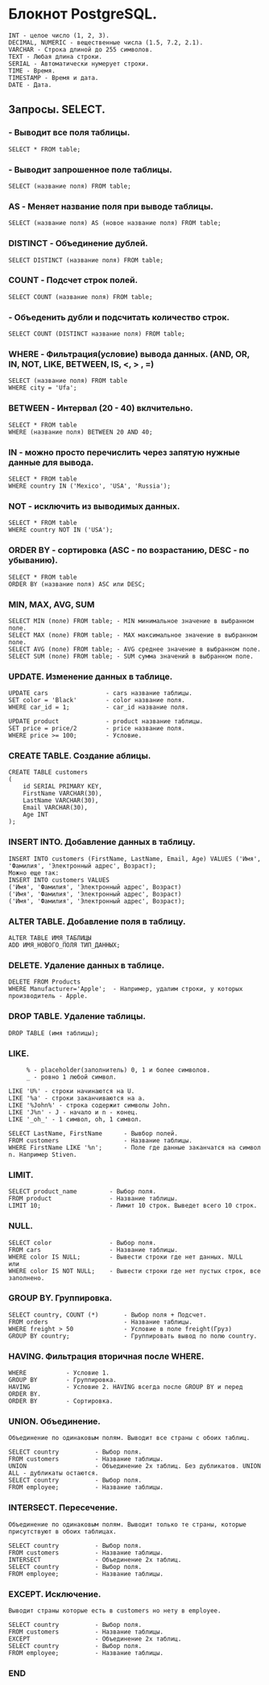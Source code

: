 # Блокнот PostgreSQL.

```postgresql
INT - целое число (1, 2, 3).
DECIMAL, NUMERIC - вещественные числа (1.5, 7.2, 2.1).
VARCHAR - Строка длиной до 255 символов.
TEXT - Любая длина строки.
SERIAL - Автоматически нумерует строки.
TIME - Время.
TIMESTAMP - Время и дата.
DATE - Дата.
```

## Запросы. SELECT.
### **- Выводит все поля таблицы.**

```postgresql
SELECT * FROM table; 
```
### **- Выводит запрошенное поле таблицы.**
```postgresql
SELECT (название поля) FROM table;
```
### **AS - Меняет название поля при выводе таблицы.**
```postgresql
SELECT (название поля) AS (новое название поля) FROM table; 
```
### **DISTINCT - Объединение дублей.**
```postgresql
SELECT DISTINCT (название поля) FROM table; 
```
### **COUNT - Подсчет строк полей.**
```postgresql
SELECT COUNT (название поля) FROM table; 
```
### **- Объеденить дубли и подсчитать количество строк.**
```postgresql
SELECT COUNT (DISTINCT название поля) FROM table; 
```
### **WHERE - Фильтрация(условие) вывода данных. (AND, OR, IN, NOT, LIKE, BETWEEN, IS, <, > , =)**
```postgresql
SELECT (название поля) FROM table
WHERE city = 'Ufa';
```
### **BETWEEN - Интервал (20 - 40) вклчительно.**
```postgresql
SELECT * FROM table
WHERE (название поля) BETWEEN 20 AND 40; 
```
### **IN - можно просто перечислить через запятую нужные данные для вывода.**
```postgresql
SELECT * FROM table
WHERE country IN ('Mexico', 'USA', 'Russia'); 
```
### **NOT - исключить из выводимых данных.**
```postgresql
SELECT * FROM table
WHERE country NOT IN ('USA'); 
```
### **ORDER BY - сортировка (ASC - по возрастанию, DESC - по убыванию).**
```postgresql
SELECT * FROM table
ORDER BY (название поля) ASC или DESC; 
```
### **MIN, MAX, AVG, SUM**
```postgresql
SELECT MIN (поле) FROM table; - MIN минимальное значение в выбранном поле.
SELECT MAX (поле) FROM table; - MAX максимальное значение в выбранном поле.
SELECT AVG (поле) FROM table; - AVG среднее значение в выбранном поле.
SELECT SUM (поле) FROM table; - SUM сумма значений в выбранном поле.
```

### UPDATE. Изменение данных в таблице.
```postgresql
UPDATE cars                - cars название таблицы.
SET color = 'Black'        - color название поля.
WHERE car_id = 1;          - car_id название поля.

UPDATE product             - product название таблицы.
SET price = price/2        - price название поля.
WHERE price >= 100;        - Условие.
```

### CREATE TABLE. Создание аблицы.
```postgresql
CREATE TABLE customers
(
    id SERIAL PRIMARY KEY,
    FirstName VARCHAR(30),
    LastName VARCHAR(30),
    Email VARCHAR(30),
    Age INT
);
```
### INSERT INTO. Добавление данных в таблицу.
```postgresql
INSERT INTO customers (FirstName, LastName, Email, Age) VALUES ('Имя', 'Фамилия', 'Электронный адрес', Возраст);
Можно еще так:
INSERT INTO customers VALUES 
('Имя', 'Фамилия', 'Электронный адрес', Возраст)
('Имя', 'Фамилия', 'Электронный адрес', Возраст)
('Имя', 'Фамилия', 'Электронный адрес', Возраст);
```

### ALTER TABLE. Добавление поля в таблицу.
```postgresql
ALTER TABLE ИМЯ_ТАБЛИЦЫ
ADD ИМЯ_НОВОГО_ПОЛЯ ТИП_ДАННЫХ;  
```
### DELETE. Удаление данных в таблице.
```postgresql
DELETE FROM Products
WHERE Manufacturer='Apple';  - Например, удалим строки, у которых производитель - Apple.
```
### DROP TABLE. Удаление таблицы.
```postgresql
DROP TABLE (имя таблицы);
```
### LIKE.
```postgresql
     % - placeholder(заполнитель) 0, 1 и более символов.
     _ - ровно 1 любой символ.

LIKE 'U%' - строки начинаются на U.
LIKE '%a' - строки заканчиваются на a.
LIKE '%John%' - строка содержит символы John.
LIKE 'J%n' - J - начало и n - конец.
LIKE '_oh_' - 1 символ, oh, 1 символ.

SELECT LastName, FirstName      - Вывбор полей.
FROM customers                  - Название таблицы.
WHERE FirstName LIKE '%n';      - Поле где данные заканчатся на символ n. Например Stiven.
```
### LIMIT.
```postgresql
SELECT product_name         - Выбор поля.
FROM product                - Название таблицы.
LIMIT 10;                   - Лимит 10 строк. Выведет всего 10 строк.
```
### NULL.
```postgresql
SELECT color                - Выбор поля.
FROM cars                   - Название таблицы.
WHERE color IS NULL;        - Вывести строки где нет данных. NULL
или
WHERE color IS NOT NULL;    - Вывести строки где нет пустых строк, все заполнено.
```
### GROUP BY. Группировка.
```postgresql
SELECT country, COUNT (*)       - Выбор поля + Подсчет.
FROM orders                     - Название таблицы.
WHERE freight > 50              - Условие в поле freight(Груз)
GROUP BY country;               - Группировать вывод по полю country.
```
### HAVING. Фильтрация вторичная после WHERE.
```postgresql
WHERE           - Условие 1.
GROUP BY        - Группировка.
HAVING          - Условие 2. HAVING всегда после GROUP BY и перед ORDER BY.
ORDER BY        - Сортировка.
```
### UNION. Объединение.
```postgresql
Объединение по одинаковым полям. Выводит все страны с обоих таблиц.

SELECT country          - Выбор поля.
FROM customers          - Название таблицы.         
UNION                   - Объединение 2х таблиц. Без дубликатов. UNION ALL - дубликаты остаются.         
SELECT country          - Выбор поля.
FROM employee;          - Название таблицы.
```
### INTERSECT. Пересечение.
```postgresql
Объединение по одинаковым полям. Выводит только те страны, которые присутствуют в обоих таблицах.

SELECT country          - Выбор поля.
FROM customers          - Название таблицы.         
INTERSECT               - Объединение 2х таблиц.          
SELECT country          - Выбор поля.
FROM employee;          - Название таблицы.
```
### EXCEPT. Исключение.
```postgresql
Выводит страны которые есть в customers но нету в employee.

SELECT country          - Выбор поля.
FROM customers          - Название таблицы.         
EXCEPT                  - Объединение 2х таблиц.          
SELECT country          - Выбор поля.
FROM employee;          - Название таблицы.
```
### END